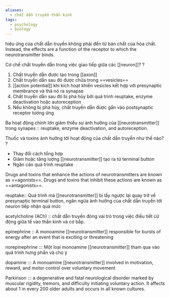 ```yaml
---
aliases:
  - chất dẫn truyền thần kinh
tags:
  - psychology
  - biology
---
```

hiệu ứng của chất dẫn truyền không phải đến từ bản chất của hóa chất. Instead, the effects are a function of the receptor to which the neurotransmitter binds. 

Cơ chế chất truyền dẫn trong việc giao tiếp giữa các [[neuron]]?
?
1. Chất truyền dẫn được tạo trong [[axon]]
2. Chất truyền dẫn sau đó được chứa trong ==vesicles==
3. [[action potential]] khi kích hoạt khiến vesicles kết hợp với presynaptic membrance và thả nó ra synapse
4. Chất truyền dẫn sau đó bị phá hủy bởi quá trình reuptake, enzyme deactivation hoặc autoreception
5. Nếu không bị phá hủy, chất truyền dẫn được gắn vào postsynaptic receptor tương ứng
<!--SR:!2025-03-09,1,225-->

Ba hoạt động chính lớn giảm thiểu sự ảnh hưởng của [[neurotransmitter]] trong synapes ::  reuptake, enzyme deactivation, and autoreception.

Thuốc và toxins ảnh hưởng tới hoạt động của chất dẫn truyền như thế nào?
?
- Thay đổi cách tổng hợp
- Giảm hoặc tăng lượng [[neurotransmitter]] tạo ra từ terminal button
- Ngăn cản quá trình reuptake
<!--SR:!2025-03-10,5,245-->


Drugs and toxins that enhance the actions of neurotransmitters are known as ==agonists==. Drugs and toxins that inhibit these actions are known as ==antagonists==.
<!--SR:!2025-03-17,12,245!2025-04-21,44,305-->

reuptake:: Quá trình mà [[neurotransmitter]] bị lấy ngược lại quay trở về presynaptic terminal button, ngăn ngừa ảnh hưởng của chất dẫn truyền tới neuron tiếp nhận quá mức
<!--SR:!2025-03-09,4,270-->

acetylcholine (ACh) :: chất dẫn truyền đóng vai trò trong việc điều tiết cử động giữa tế vào thần kinh và cơ bắp.
<!--SR:!2025-03-09,1,230-->

epinephrine :: A monoamine [[neurotransmitter]] responsible for bursts of energy after an event that is exciting or threatening

norepinephrine ::: Một loại monoamine [[neurotransmitter]] tham qua vào quá trình hưng phấn và chú ý
<!--SR:!2025-03-13,8,265!2025-03-10,5,245-->

dopamine ::: A monoamine [[neurotransmitter]] involved in motivation, reward, and motor control over voluntary movement
<!--SR:!2025-03-13,5,245!2000-01-01,1,250-->

Parkinson ::: a degenerative and fatal neurological disorder marked by muscular rigidity, tremors, and difficulty initiating voluntary action. It affects about 1 in every 200 older adults and occurs in all known cultures.
<!--SR:!2000-01-01,1,250!2025-03-09,1,187-->